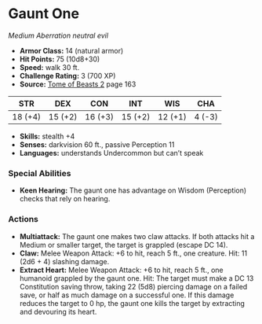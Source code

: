 # Gaunt One

*Medium* *Aberration* *neutral evil*

- **Armor Class:** 14 (natural armor)
- **Hit Points:** 75 (10d8+30)
- **Speed:** walk 30 ft.
- **Challenge Rating:** 3 (700 XP)
- **Source:** [Tome of Beasts 2](https://koboldpress.com/kpstore/product/tome-of-beasts-2-for-5th-edition) page 163

| STR | DEX | CON | INT | WIS | CHA |
| --- | --- | --- | --- | --- | --- |
| 18 (+4) | 15 (+2) | 16 (+3) | 15 (+2) | 12 (+1) | 4 (-3) |

- **Skills:** stealth +4
- **Senses:** darkvision 60 ft., passive Perception 11
- **Languages:** understands Undercommon but can’t speak

### Special Abilities

- **Keen Hearing:** The gaunt one has advantage on Wisdom (Perception) checks that rely on hearing.

### Actions

- **Multiattack:** The gaunt one makes two claw attacks. If both attacks hit a Medium or smaller target, the target is grappled (escape DC 14).
- **Claw:** Melee Weapon Attack: +6 to hit, reach 5 ft., one creature. Hit: 11 (2d6 + 4) slashing damage.
- **Extract Heart:** Melee Weapon Attack: +6 to hit, reach 5 ft., one humanoid grappled by the gaunt one. Hit: The target must make a DC 13 Constitution saving throw, taking 22 (5d8) piercing damage on a failed save, or half as much damage on a successful one. If this damage reduces the target to 0 hp, the gaunt one kills the target by extracting and devouring its heart.


